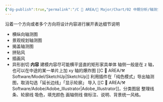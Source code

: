 ```yaml
---
{"dg-publish":true,"permalink":"/C 📔 AREA/🌳 Major/Chart/02 中期分析/轴测分析图/","title":"轴测分析图","noteIcon":"1","created":"2024-07-04T13:45:17.000+08:00","updated":"2024-11-28T22:03:52.046+08:00"}
---
```


沿着一个方向或者多个方向将设计内容进行展开表达细节说明
-   横纵向轴测图
-   景观规划轴测图
-   揭盖轴测图
-   拼贴风
-   插画风
-   异形剖切
**内容**
建模内容尽可能横平竖直的矩形家具单体
轴侧一般是在 z 轴，也可以在中途的某一单片上加 xy 轴的爆炸图
[[C 📔 AREA/⚒️ Software/Model/SketchUp\|SketchUp]] 利用插件在「纯色模式」导出轴测图，取消勾选「延长边线」「显示轮廓」
导入 [[C 📔 AREA/⚒️ Software/Adobe/Adobe_Illustrator\|Adobe_Illustrator]]，分类图层
整理线条、轮廓线
吸色，填充颜色
画轴侧线
做标注、说明、背景统一风格。